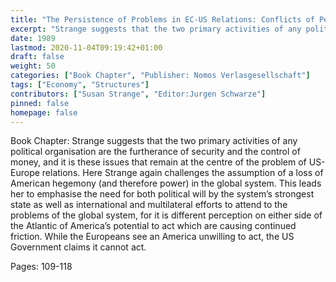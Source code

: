 ```yaml
---
title: "The Persistence of Problems in EC-US Relations: Conflicts of Perception?: The External Relations of the European Community, in Particular EC-US Relations"
excerpt: "Strange suggests that the two primary activities of any political organisation are the furtherance of security and the control of money, and it is these issues that remain at the centre of the problem of US-Europe relations. Here Strange again challenges the assumption of a loss of American hegemony (and therefore power) in the global system. This leads her to emphasise the need for both political will by the system’s strongest state as well as international and multilateral efforts to attend to the problems of the global system, for it is different perception on either side of the Atlantic of America’s potential to act which are causing continued friction. While the Europeans see an America unwilling to act, the US Government claims it cannot act."
date: 1989
lastmod: 2020-11-04T09:19:42+01:00
draft: false
weight: 50
categories: ["Book Chapter", "Publisher: Nomos Verlasgesellschaft"]
tags: ["Economy", "Structures"]
contributors: ["Susan Strange", "Editor:Jurgen Schwarze"]
pinned: false
homepage: false
---
```


Book Chapter: Strange suggests that the two primary activities of any political organisation are the furtherance of security and the control of money, and it is these issues that remain at the centre of the problem of US-Europe relations. Here Strange again challenges the assumption of a loss of American hegemony (and therefore power) in the global system. This leads her to emphasise the need for both political will by the system’s strongest state as well as international and multilateral efforts to attend to the problems of the global system, for it is different perception on either side of the Atlantic of America’s potential to act which are causing continued friction. While the Europeans see an America unwilling to act, the US Government claims it cannot act.

Pages: 109-118